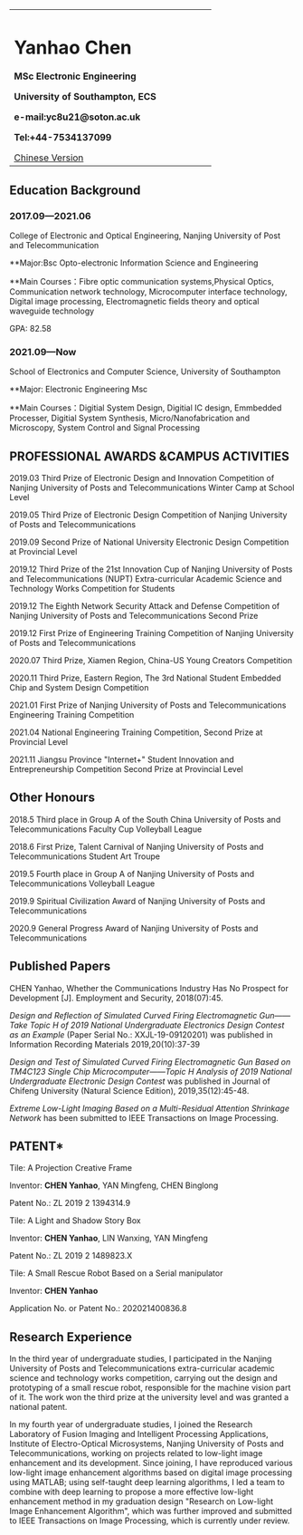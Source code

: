 <table border="0">
  <tr>
    <td width="75%">
      <h1>Yanhao Chen</h1>
      <p><b>MSc Electronic Engineering</b></p>
      <p><b>University of Southampton, ECS</b></p>
      <p><b>e-mail:yc8u21@soton.ac.uk</b></p>
      <p><b>Tel:+44-7534137099</b></p>
      <a href="index.html">Chinese Version</a>
    </td>
  </tr>
</table>



## Education Background

### 2017.09—2021.06

College of Electronic and Optical Engineering,  Nanjing University of Post and Telecommunication      

**Major:Bsc Opto-electronic Information Science and Engineering    

**Main Courses：Fibre optic communication systems,Physical Optics, Communication network technology, Microcomputer interface technology, Digital image processing, Electromagnetic fields theory and optical waveguide technology 

GPA: 82.58

### 2021.09—Now	

School of Electronics and Computer Science, University of Southampton 

**Major: Electronic Engineering Msc

**Main Courses：Digitial System Design, Digitial IC design, Emmbedded Processer, Digitial System Synthesis, Micro/Nanofabrication and Microscopy, System Control and Signal Processing

## PROFESSIONAL AWARDS &CAMPUS ACTIVITIES

2019.03 Third Prize of Electronic Design and Innovation Competition of Nanjing University of Posts and Telecommunications Winter Camp at School Level

2019.05 Third Prize of Electronic Design Competition of Nanjing University of Posts and Telecommunications

2019.09 Second Prize of National University Electronic Design Competition at Provincial Level

2019.12 Third Prize of the 21st Innovation Cup of Nanjing University of Posts and Telecommunications (NUPT) Extra-curricular Academic Science and Technology Works Competition for Students

2019.12 The Eighth Network Security Attack and Defense Competition of Nanjing University of Posts and Telecommunications Second Prize

2019.12 First Prize of Engineering Training Competition of Nanjing University of Posts and Telecommunications

2020.07 Third Prize, Xiamen Region, China-US Young Creators Competition

2020.11 Third Prize, Eastern Region, The 3rd National Student Embedded Chip and System Design Competition

2021.01 First Prize of Nanjing University of Posts and Telecommunications Engineering Training Competition

2021.04 National Engineering Training Competition, Second Prize at Provincial Level

2021.11 Jiangsu Province "Internet+" Student Innovation and Entrepreneurship Competition Second Prize at Provincial Level


## Other Honours

2018.5 Third place in Group A of the South China University of Posts and Telecommunications Faculty Cup Volleyball League

2018.6 First Prize, Talent Carnival of Nanjing University of Posts and Telecommunications Student Art Troupe

2019.5 Fourth place in Group A of Nanjing University of Posts and Telecommunications Volleyball League

2019.9 Spiritual Civilization Award of Nanjing University of Posts and Telecommunications

2020.9 General Progress Award of Nanjing University of Posts and Telecommunications

## Published Papers

CHEN Yanhao, Whether the Communications Industry Has No Prospect for Development [J]. Employment and Security, 2018(07):45. 

*Design and Reflection of Simulated Curved Firing Electromagnetic Gun——Take Topic H of 2019 National* *Undergraduate Electronics Design Contest as an Example* (Paper Serial No.: XXJL-19-09120201) was published in Information Recording Materials 2019,20(10):37-39 

*Design and Test of Simulated Curved Firing Electromagnetic Gun Based on TM4C123 Single Chip* *Microcomputer——Topic H Analysis of 2019 National Undergraduate Electronic Design Contest* was published in Journal of Chifeng University (Natural Science Edition), 2019,35(12):45-48. 

*Extreme Low-Light Imaging Based on a Multi-Residual Attention Shrinkage Network* has been submitted to IEEE Transactions on Image Processing.

## PATENT*

Tile: A Projection Creative Frame 

Inventor: **CHEN Yanhao**, YAN Mingfeng, CHEN Binglong 

Patent No.: ZL 2019 2 1394314.9 

Tile: A Light and Shadow Story Box 

Inventor: **CHEN Yanhao**, LIN Wanxing, YAN Mingfeng

Patent No.: ZL 2019 2 1489823.X 

Tile: A Small Rescue Robot Based on a Serial manipulator 

Inventor: **CHEN Yanhao** 

Application No. or Patent No.: 202021400836.8 

## Research Experience

In the third year of undergraduate studies, I participated in the Nanjing University of Posts and Telecommunications extra-curricular academic science and technology works competition, carrying out the design and prototyping of a small rescue robot, responsible for the machine vision part of it. The work won the third prize at the university level and was granted a national patent.

In my fourth year of undergraduate studies, I joined the Research Laboratory of Fusion Imaging and Intelligent Processing Applications, Institute of Electro-Optical Microsystems, Nanjing University of Posts and Telecommunications, working on projects related to low-light image enhancement and its development. Since joining, I have reproduced various low-light image enhancement algorithms based on digital image processing using MATLAB; using self-taught deep learning algorithms, I led a team to combine with deep learning to propose a more effective low-light enhancement method in my graduation design "Research on Low-light Image Enhancement Algorithm", which was further improved and submitted to IEEE Transactions on Image Processing, which is currently under review.
